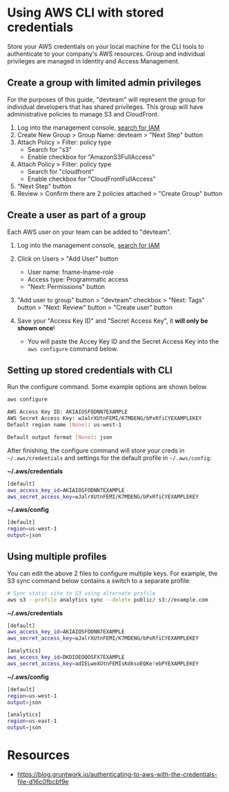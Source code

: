 # Using AWS CLI with stored credentials
Store your AWS credentials on your local machine for the CLI tools to authenticate to your company's AWS resources. Group and individual privileges are managed in Identity and Access Management.

## Create a group with limited admin privileges
For the purposes of this guide, "devteam" will represent the group for individual developers that has shared privileges. This group will have administrative policies to manage S3 and CloudFront.
1. Log into the management console, [search for IAM](https://console.aws.amazon.com/iam/home)
2. Create New Group > Group Name: devteam > "Next Step" button
3. Attach Policy > Filter: policy type
    * Search for "s3"
    * Enable checkbox for "AmazonS3FullAccess"
4. Attach Policy > Filter: policy type
    * Search for "cloudfront"
    * Enable checkbox for "CloudFrontFullAccess"
6. "Next Step" button
7. Review > Confirm there are 2 policies attached > "Create Group" button

## Create a user as part of a group
Each AWS user on your team can be added to "devteam".

1. Log into the management console, [search for IAM](https://console.aws.amazon.com/iam/home?region=us-west-2#/home)

2. Click on Users > "Add User" button
    * User name: fname-lname-role
    * Access type: Programmatic access
    * "Next: Permissions" button

3. "Add user to group" button > "devteam" checkbox > "Next: Tags" button > "Next: Review" button > "Create user" button

4. Save your "Access Key ID" and "Secret Access Key", it **will only be shown once**!
    * You will paste the Accey Key ID and the Secret Access Key into the `aws configure` command below.

## Setting up stored credentials with CLI
Run the configure command. Some example options are shown below.
```bash
aws configure
```
```bash
AWS Access Key ID: AKIAIOSFODNN7EXAMPLE
AWS Secret Access Key: wJalrXUtnFEMI/K7MDENG/bPxRfiCYEXAMPLEKEY
Default region name [None]: us-west-1

Default output format [None]: json
```

After finishing, the configure command will store your creds in `~/.aws/credentials` and settings for the default profile in `~/.aws/config`:

**~/.aws/credentials**
```bash
[default]
aws_access_key_id=AKIAIOSFODNN7EXAMPLE
aws_secret_access_key=wJalrXUtnFEMI/K7MDENG/bPxRfiCYEXAMPLEKEY
```

**~/.aws/config**
```bash
[default]
region=us-west-1
output=json
```

## Using multiple profiles
You can edit the above 2 files to configure multiple keys. For example, the S3 sync command below contains a switch to a separate profile:
```bash
# Sync static site to S3 using alternate profile
aws s3 --profile analytics sync --delete public/ s3://example.com
```

**~/.aws/credentials**
```bash
[default]
aws_access_key_id=AKIAIOSFODNN7EXAMPLE
aws_secret_access_key=wJalrXUtnFEMI/K7MDENG/bPxRfiCYEXAMPLEKEY

[analytics]
aws_access_key_id=DKDIOEOQOSFX7EXAMPLE
aws_secret_access_key=adIELweXUtnFEMIsKdksoEQKe?ebPYEXAMPLEKEY
```

**~/.aws/config**
```bash
[default]
region=us-west-1
output=json

[analytics]
region=us-east-1
output=json
```

# Resources
  * https://blog.gruntwork.io/authenticating-to-aws-with-the-credentials-file-d16c0fbcbf9e
